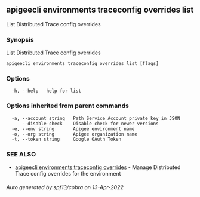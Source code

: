 ## apigeecli environments traceconfig overrides list

List Distributed Trace config overrides

### Synopsis

List Distributed Trace config overrides

```
apigeecli environments traceconfig overrides list [flags]
```

### Options

```
  -h, --help   help for list
```

### Options inherited from parent commands

```
  -a, --account string   Path Service Account private key in JSON
      --disable-check    Disable check for newer versions
  -e, --env string       Apigee environment name
  -o, --org string       Apigee organization name
  -t, --token string     Google OAuth Token
```

### SEE ALSO

* [apigeecli environments traceconfig overrides](apigeecli_environments_traceconfig_overrides.md)	 - Manage Distributed Trace config overrides for the environment

###### Auto generated by spf13/cobra on 13-Apr-2022

